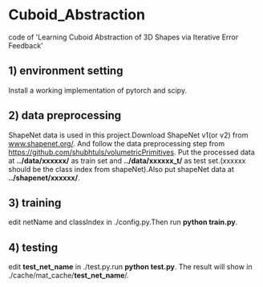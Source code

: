 # Cuboid_Abstraction
code of 'Learning Cuboid Abstraction of 3D Shapes via Iterative Error Feedback'

## 1) environment setting
Install a working implementation of pytorch and scipy.
## 2) data preprocessing
ShapeNet data is used in this project.Download ShapeNet v1(or v2) from www.shapenet.org/. And follow the data preprocessing step from https://github.com/shubhtuls/volumetricPrimitives. Put the processed data at **../data/xxxxxx/** as train set and  **../data/xxxxxx_t/** as test set.(xxxxxx should be the class index from shapeNet).Also put shapeNet data at **../shapenet/xxxxxx/**.
## 3) training
edit netName and classIndex in ./config.py.Then run **python train.py**.
## 4) testing
edit **test_net_name** in ./test.py.run **python test.py**. The result will show in ./cache/mat_cache/**test_net_name**/.
